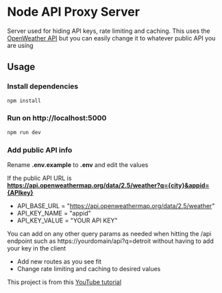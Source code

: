 # Node API Proxy Server

Server used for hiding API keys, rate limiting and caching. This uses the [OpenWeather API](https://openweathermap.org/api) but you can easily change it to whatever public API you are using

## Usage

### Install dependencies

```bash
npm install
```

### Run on http://localhost:5000

```bash
npm run dev
```

### Add public API info

Rename **.env.example** to **.env** and edit the values

If the public API URL is **https://api.openweathermap.org/data/2.5/weather?q={city}&appid={APIkey}**

- API_BASE_URL = "https://api.openweathermap.org/data/2.5/weather"
- API_KEY_NAME = "appid"
- API_KEY_VALUE = "YOUR API KEY"

You can add on any other query params as needed when hitting the /api endpoint such as https://yourdomain/api?q=detroit without having to add your key in the client

- Add new routes as you see fit
- Change rate limiting and caching to desired values

This project is from this [YouTube tutorial](https://youtu.be/ZGymN8aFsv4)
